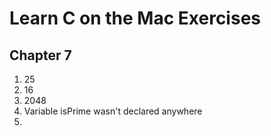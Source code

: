 # Learn C on the Mac Exercises
## Chapter 7

1. 25
2. 16
3. 2048
4. Variable isPrime wasn't declared anywhere
5. 
